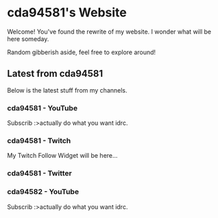 # cda94581's Website
Welcome! You've found the rewrite of my website. I wonder what will be here someday.

Random gibberish aside, feel free to explore around!

## Latest from cda94581
Below is the latest stuff from my channels.

### cda94581 - YouTube
<div class="g-ytsubscribe" data-channelid="UChS6c5BqPotCVVEW0gzRysA" data-layout="default" data-count="default"><p><a :href="`https://www.youtube.com/channel/cda94581?sub_confirmation=1`" target="_blank">Subscrib :><OutboundLink/></a>actually do what you want idrc.</p></div>

<YouTubeVideo id="zu7m8I94kAs" />

### cda94581 - Twitch
My Twitch Follow Widget will be here...

<TwitchChannel id="cda94581" />

### cda94581 - Twitter
<TwitterFollow id="cda94581" />
<TwitterTimeline id="cda94581" />

### cda94582 - YouTube
<div class="g-ytsubscribe" data-channelid="UCAM79pxSAlMCBLSOh6UHqhw" data-layout="default" data-count="default"><p><a :href="`https://www.youtube.com/channel/UCAM79pxSAlMCBLSOh6UHqhw?sub_confirmation=1`" target="_blank">Subscrib :><OutboundLink/></a>actually do what you want idrc.</p></div>

<YouTubeVideo id="ry5WhrjdXiU" />